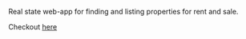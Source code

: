 Real state web-app for finding and listing properties for rent and sale.
 
Checkout [here](https://realtor-react-five.vercel.app/)
